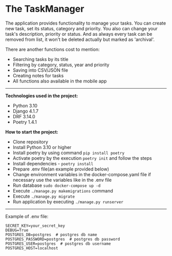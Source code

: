 # The TaskManager
The application provides functionality to manage your tasks. You can create new task, set its status, category and priority. You also can change your task's description, priority or status. And as always every task can be removed from list, it won't be deleted actually but marked as 'archival'.

There are another functions cost to mention:
 - Searching tasks by its title
 - Filtering by category, status, year and priority
 - Saving into CSV/JSON file
 - Creating notes for tasks
 - All functions also available in the mobile app
---

**Technologies used in the project:**

 - Python 3.10
 - Django 4.1.7
 - DRF 3.14.0
 - Poetry 1.4.1

**How to start the project:**

 - Clone repository
 - Install Python 3.10 or higher
 - Install poetry by using command `pip install poetry`
 - Activate poetry by the execution `poetry init` and follow the steps
 - Install dependencies - `poetry install`
- Prepare .env file(an example provided below)  
- Change environment variables in the docker-compose.yaml file if necessary use the variables like in the .env file
- Run database `sudo docker-compose up -d`  
- Execute `./manage.py makemigrations` command
- Execute `./manage.py migrate`
- Run application by executing `./manage.py runserver`

---
Example of .env file:

    SECRET_KEY=your_secret_key 
    DEBUG=True
    POSTGRES_DB=postgres  # postgres db name
    POSTGRES_PASSWORD=postgres  # postgres db password
    POSTGRES_USER=postgres  # postgres db username
    POSTGRES_HOST=localhost

